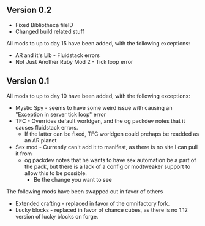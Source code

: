 ## Version 0.2
* Fixed Bibliotheca fileID
* Changed build related stuff

All mods to up to day 15 have been added, with the following exceptions:
* AR and it's Lib - Fluidstack errors
* Not Just Another Ruby Mod 2 - Tick loop error
 
## Version 0.1

All mods to up to day 10 have been added, with the following exceptions:

* Mystic Spy - seems to have some weird issue with causing an "Exception in server tick loop" error
* TFC - Overrides default worldgen, and the og packdev notes that it causes fluidstack errors.
   * If the latter can be fixed, TFC worldgen could prehaps be readded as an AR planet
* Sex mod - Currently can't add it to manifest, as there is no site I can pull it from
   * og packdev notes that he wants to have sex automation be a part of the pack, but there is a lack of a config or modtweaker support to allow this to be possible.
     * Be the change you want to see

The following mods have been swapped out in favor of others
* Extended crafting - replaced in favor of the omnifactory fork.
* Lucky blocks - replaced in favor of chance cubes, as there is no 1.12 version of lucky blocks on forge.

